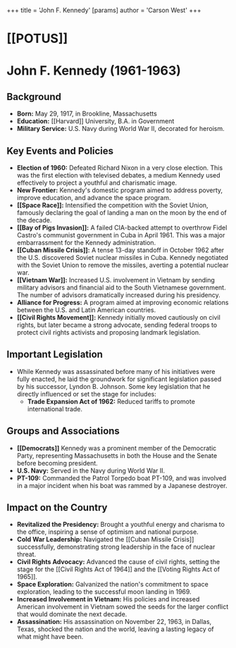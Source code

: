 +++
 title = 'John F. Kennedy'
[params]
	author = 'Carson West'
+++
# [[POTUS]]
# John F. Kennedy (1961-1963)

## Background

*   **Born:** May 29, 1917, in Brookline, Massachusetts
*   **Education:** [[Harvard]] University, B.A. in Government
*   **Military Service:** U.S. Navy during World War II, decorated for heroism.

## Key Events and Policies

*   **Election of 1960:** Defeated Richard Nixon in a very close election. This was the first election with televised debates, a medium Kennedy used effectively to project a youthful and charismatic image.
*   **New Frontier:** Kennedy's domestic program aimed to address poverty, improve education, and advance the space program.
*   **[[Space Race]]:** Intensified the competition with the Soviet Union, famously declaring the goal of landing a man on the moon by the end of the decade.
*   **[[Bay of Pigs Invasion]]:** A failed CIA-backed attempt to overthrow Fidel Castro's communist government in Cuba in April 1961.  This was a major embarrassment for the Kennedy administration.
*   **[[Cuban Missile Crisis]]:** A tense 13-day standoff in October 1962 after the U.S. discovered Soviet nuclear missiles in Cuba. Kennedy negotiated with the Soviet Union to remove the missiles, averting a potential nuclear war.
*   **[[Vietnam War]]:** Increased U.S. involvement in Vietnam by sending military advisors and financial aid to the South Vietnamese government. The number of advisors dramatically increased during his presidency.
*   **Alliance for Progress:** A program aimed at improving economic relations between the U.S. and Latin American countries.
*   **[[Civil Rights Movement]]:** Kennedy initially moved cautiously on civil rights, but later became a strong advocate, sending federal troops to protect civil rights activists and proposing landmark legislation.

## Important Legislation

*   While Kennedy was assassinated before many of his initiatives were fully enacted, he laid the groundwork for significant legislation passed by his successor, Lyndon B. Johnson. Some key legislation that he directly influenced or set the stage for includes:
    *   **Trade Expansion Act of 1962:** Reduced tariffs to promote international trade.

## Groups and Associations

*   **[[Democrats]]** Kennedy was a prominent member of the Democratic Party, representing Massachusetts in both the House and the Senate before becoming president.
*   **U.S. Navy:** Served in the Navy during World War II.
*   **PT-109:** Commanded the Patrol Torpedo boat PT-109, and was involved in a major incident when his boat was rammed by a Japanese destroyer.

## Impact on the Country

*   **Revitalized the Presidency:** Brought a youthful energy and charisma to the office, inspiring a sense of optimism and national purpose.
*   **Cold War Leadership:** Navigated the [[Cuban Missile Crisis]] successfully, demonstrating strong leadership in the face of nuclear threat.
*   **Civil Rights Advocacy:** Advanced the cause of civil rights, setting the stage for the [[Civil Rights Act of 1964]] and the [[Voting Rights Act of 1965]].
*   **Space Exploration:** Galvanized the nation's commitment to space exploration, leading to the successful moon landing in 1969.
*   **Increased Involvement in Vietnam:** His policies and increased American involvement in Vietnam sowed the seeds for the larger conflict that would dominate the next decade.
*   **Assassination:** His assassination on November 22, 1963, in Dallas, Texas, shocked the nation and the world, leaving a lasting legacy of what might have been.

